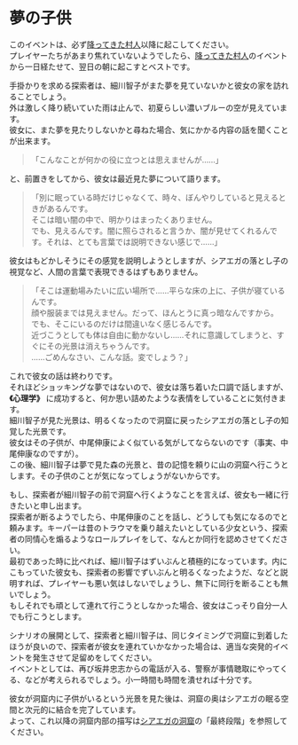 # 夢の子供  

このイベントは、必ず[降ってきた村人](035_降ってきた村人.md)以降に起こしてください。  
プレイヤーたちがあまり焦れていないようでしたら、[降ってきた村人](035_降ってきた村人.md)のイベントから一日経たせて、翌日の朝に起こすとベストです。  

手掛かりを求める探索者は、細川智子がまた夢を見ていないかと彼女の家を訪れることでしょう。  
外は激しく降り続いていた雨は止んで、初夏らしい濃いブルーの空が見えています。  
彼女に、また夢を見たりしないかと尋ねた場合、気にかかる内容の話を聞くことが出来ます。  

> 「こんなことが何かの役に立つとは思えませんが……」  

と、前置きをしてから、彼女は最近見た夢について語ります。  

>「別に眠っている時だけじゃなくて、時々、ぼんやりしていると見えるときがあるんです。  
そこは暗い闇の中で、明かりはまったくありません。  
でも、見えるんです。闇に照らされると言うか、闇が見せてくれるんです。それは、とても言葉では説明できない感じで……」  

彼女はもどかしそうにその感覚を説明しようとしますが、シアエガの落とし子の視覚など、人間の言葉で表現できるはずもありません。  

>「そこは運動場みたいに広い場所で……平らな床の上に、子供が寝ているんです。  
顔や服装までは見えません。だって、ほんとうに真っ暗なんですから。  
でも、そこにいるのだけは間違いなく感じるんです。  
近づこうとしても体は自由に動かないし……それに意識してしまうと、すぐにその光景は消えちゃうんです。  
……ごめんなさい、こんな話。変でしょう？」  

これで彼女の話は終わりです。  
それほどショッキングな夢ではないので、彼女は落ち着いた口調で話しますが、 **《心理学》** に成功すると、何か思い詰めたような表情をしていることに気付きます。  
細川智子が見た光景は、明るくなったので洞窟に戻ったシアエガの落とし子の知覚した光景です。  
彼女はその子供が、中尾伸康によく似ている気がしてならないのです（事実、中尾伸康なのですが）。  
この後、細川智子は夢で見た森の光景と、昔の記憶を頼りに山の洞窟へ行こうとします。その子供のことが気になってしょうがないからです。  

もし、探索者が細川智子の前で洞窟へ行くようなことを言えば、彼女も一緒に行きたいと申し出ます。  
探索者が断るようでしたら、中尾伸康のことを話し、どうしても気になるのでと頼みます。キーパーは昔のトラウマを乗り越えたいとしている少女という、探索者の同情心を煽るようなロールプレイをして、なんとか同行を認めさせてください。  
最初であった時に比べれば、細川智子はずいぶんと積極的になっています。内にこもっていた彼女も、探索者の影響でずいぶんと明るくなったようだ、などと説明すれば、プレイヤーも悪い気はしないでしょうし、無下に同行を断ることも無いでしょう。  
もしそれでも頑として連れて行こうとしなかった場合、彼女はこっそり自分一人でも行こうとします。  

シナリオの展開として、探索者と細川智子は、同じタイミングで洞窟に到着したほうが良いので、探索者が彼女を連れていかなかった場合は、適当な突発的イベントを発生させて足留めをしてください。  
イベントとしては、再び坂井忠志からの電話が入る、警察が事情聴取にやってくる、などが考えられるでしょう。小一時間も時間を潰せれば十分です。  

彼女が洞窟内に子供がいるという光景を見た後は、洞窟の奥はシアエガの眠る空間と次元的に結合を完了しています。  
よって、これ以降の洞窟内部の描写は[シアエガの洞窟](039_シアエガの洞窟.md)の「最終段階」を参照してください。  


